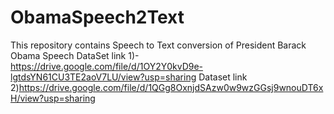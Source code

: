 # ObamaSpeech2Text
This repository contains Speech to Text conversion of President Barack Obama Speech
 DataSet link 1)-https://drive.google.com/file/d/1OY2Y0kvD9e-lgtdsYN61CU3TE2aoV7LU/view?usp=sharing
 Dataset link 2)https://drive.google.com/file/d/1QGg8OxnjdSAzw0w9wzGGsj9wnouDT6xH/view?usp=sharing
